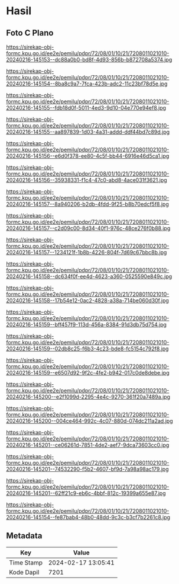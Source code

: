 # Hasil

## Foto C Plano

https://sirekap-obj-formc.kpu.go.id/ee2e/pemilu/pdpr/72/08/01/10/21/7208011021010-20240216-145153--dc88a0b0-bd8f-4d93-856b-b872708a5374.jpg

https://sirekap-obj-formc.kpu.go.id/ee2e/pemilu/pdpr/72/08/01/10/21/7208011021010-20240216-145154--8ba8c9a7-7fca-423b-adc2-11c23bf78d5e.jpg

https://sirekap-obj-formc.kpu.go.id/ee2e/pemilu/pdpr/72/08/01/10/21/7208011021010-20240216-145155--fdb18d0f-5011-4ed3-9d10-04e770e94ef8.jpg

https://sirekap-obj-formc.kpu.go.id/ee2e/pemilu/pdpr/72/08/01/10/21/7208011021010-20240216-145155--aa897839-1d03-4a31-addd-ddf44bd7c89d.jpg

https://sirekap-obj-formc.kpu.go.id/ee2e/pemilu/pdpr/72/08/01/10/21/7208011021010-20240216-145156--e6d0f378-ee80-4c5f-bb44-6916e46d5ca1.jpg

https://sirekap-obj-formc.kpu.go.id/ee2e/pemilu/pdpr/72/08/01/10/21/7208011021010-20240216-145156--35938331-f1c4-47c0-abd8-4ace031f3621.jpg

https://sirekap-obj-formc.kpu.go.id/ee2e/pemilu/pdpr/72/08/01/10/21/7208011021010-20240216-145157--8a940206-b2db-4fdd-9f25-b8b70edcf5f8.jpg

https://sirekap-obj-formc.kpu.go.id/ee2e/pemilu/pdpr/72/08/01/10/21/7208011021010-20240216-145157--c2d09c00-8d34-40f1-976c-48ce276f0b88.jpg

https://sirekap-obj-formc.kpu.go.id/ee2e/pemilu/pdpr/72/08/01/10/21/7208011021010-20240216-145157--1234121f-1b8b-4226-804f-7d69c67bbc8b.jpg

https://sirekap-obj-formc.kpu.go.id/ee2e/pemilu/pdpr/72/08/01/10/21/7208011021010-20240216-145158--dc634f0f-ee4d-4623-a360-0525590e849c.jpg

https://sirekap-obj-formc.kpu.go.id/ee2e/pemilu/pdpr/72/08/01/10/21/7208011021010-20240216-145158--17b54e12-0ac2-4828-a38a-714be060d30f.jpg

https://sirekap-obj-formc.kpu.go.id/ee2e/pemilu/pdpr/72/08/01/10/21/7208011021010-20240216-145159--bff457f9-113d-456a-8384-91d3db75d754.jpg

https://sirekap-obj-formc.kpu.go.id/ee2e/pemilu/pdpr/72/08/01/10/21/7208011021010-20240216-145159--02db8c25-f6b3-4c23-bde8-fc5154c792f8.jpg

https://sirekap-obj-formc.kpu.go.id/ee2e/pemilu/pdpr/72/08/01/10/21/7208011021010-20240216-145159--e6507d92-9f2c-4fe2-b942-017c0de8debe.jpg

https://sirekap-obj-formc.kpu.go.id/ee2e/pemilu/pdpr/72/08/01/10/21/7208011021010-20240216-145200--e2f1099d-2295-4e4c-9270-361f20a7489a.jpg

https://sirekap-obj-formc.kpu.go.id/ee2e/pemilu/pdpr/72/08/01/10/21/7208011021010-20240216-145200--004ce464-992c-4c07-880d-074dc211a2ad.jpg

https://sirekap-obj-formc.kpu.go.id/ee2e/pemilu/pdpr/72/08/01/10/21/7208011021010-20240216-145201--ce06261d-7851-4de2-aef7-9dca73603cc0.jpg

https://sirekap-obj-formc.kpu.go.id/ee2e/pemilu/pdpr/72/08/01/10/21/7208011021010-20240216-145201--74532290-f5b2-4607-bf9d-7a98a98ac179.jpg

https://sirekap-obj-formc.kpu.go.id/ee2e/pemilu/pdpr/72/08/01/10/21/7208011021010-20240216-145201--62ff21c9-eb6c-4bbf-812c-19399a655e87.jpg

https://sirekap-obj-formc.kpu.go.id/ee2e/pemilu/pdpr/72/08/01/10/21/7208011021010-20240216-145154--fe87bab4-48b0-48dd-9c3c-b3cf7b2261c8.jpg


## Metadata

| Key        | Value               |
| ---------- | ------------------- |
| Time Stamp | 2024-02-17 13:05:41 |
| Kode Dapil | 7201                |



